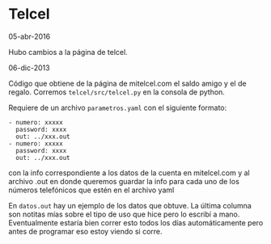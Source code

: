 Telcel
=============

05-abr-2016

Hubo cambios a la página de telcel.


06-dic-2013

Código que obtiene de la página de mitelcel.com el saldo amigo y el de regalo. 
Corremos `telcel/src/telcel.py` en la consola de python.

Requiere de un archivo `parametros.yaml` con el siguiente formato:

```
- numero: xxxxx
  password: xxxx
  out: ../xxx.out
- numero: xxxxx
  password: xxxx
  out: ../xxx.out  
```

con la info correspondiente a los datos de la cuenta en mitelcel.com y
al archivo .out en donde queremos guardar la info para cada uno de los
números telefónicos que estén en el archivo yaml

En `datos.out` hay un ejemplo de los datos que obtuve. La última columna 
son notitas mías sobre el tipo de uso que hice pero lo escribí a mano.
Eventualmente estaría bien correr esto todos los días automáticamente 
pero antes de programar eso estoy viendo si corre.
